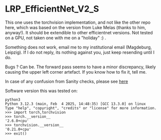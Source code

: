# LRP_EfficientNet_V2_S

This one uses the torchvision implementation, and not like the other repo here, which was based on the version from Luke Melas (thanks to him, anyway!). It should be extendible to other efficientnet versions. Not tested on a GPU, not taken one with me on a "holiday" :) . 

Something does not work, email me to my institutional email (Magdeburg, Leipzig). If I do not reply, its nothing against you, just keep resending until I do.  

Bugs ? Can be. The forward pass seems to have a minor discrepancy, likely causing the upper left corner artefact. If you know how to fix it, tell me. 

In case of any confusion from Sanity checks, please see [here](https://openaccess.thecvf.com/content/CVPR2023/html/Binder_Shortcomings_of_Top-Down_Randomization-Based_Sanity_Checks_for_Evaluations_of_Deep_CVPR_2023_paper.html)

Software version this was tested on:

```
python3
Python 3.12.3 (main, Feb  4 2025, 14:48:35) [GCC 13.3.0] on linux
Type "help", "copyright", "credits" or "license" for more information.
>>> import torch,torchvision
>>> torch.__version__
'2.6.0+cpu'
>>> torchvision.__version__
'0.21.0+cpu'
>>> exit()
```
